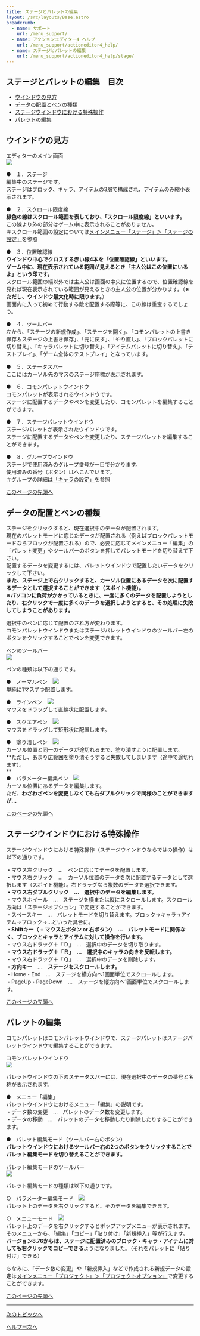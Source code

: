 ```yaml
---
title: ステージとパレットの編集
layout: /src/layouts/Base.astro
breadcrumb:
  - name: サポート
    url: /menu_support/
  - name: アクションエディター4 ヘルプ
    url: /menu_support/actioneditor4_help/
  - name: ステージとパレットの編集
    url: /menu_support/actioneditor4_help/stage/
---
```


<a name="TOP"></a>

## ステージとパレットの編集　目次

- [ウインドウの見方](#WINDOW)
- [データの配置とペンの種類](#PEN)
- [ステージウインドウにおける特殊操作](#TOKUSYUSOUSA)
- [パレットの編集](#PALETTE)

<a name="WINDOW"></a>

## ウインドウの見方

エディターのメイン画面  
![](/menu_support/actioneditor4_help/stage/Main.png)  
  
●　１．ステージ  
編集中のステージです。  
ステージはブロック、キャラ、アイテムの3層で構成され、アイテムのみ縮小表示されます。  
  
●　２．スクロール限度線  
**緑色の線はスクロール範囲を表しており、「スクロール限度線」といいます。**  
この線より外の部分はゲーム中に表示されることがありません。  
＃スクロール範囲の設定については[メインメニュー「ステージ」＞「ステージの設定」](/menu_support/actioneditor4_help/menu_stage_set/index.html#SCROLLRANGE)を参照  
  
●　３．位置確認線  
**ウインドウ中心でクロスする赤い線4本を「位置確認線」といいます。  
ゲーム中に、現在表示されている範囲が見えるとき「主人公はこの位置にいるよ」という印です。**  
スクロール範囲の端以外では主人公は画面の中央に位置するので、位置確認線を見れば現在表示されている範囲が見えるときの主人公の位置が分かります。（**※ただし、ウインドウ最大化時に限ります。**）  
画面内に入って初めて行動する敵を配置する際等に、この線は重宝するでしょう。  
  
●　４．ツールバー  
左から、「ステージの新規作成」、「ステージを開く」、「コモンパレットの上書き保存＆ステージの上書き保存」、「元に戻す」、「やり直し」、「ブロックパレットに切り替え」、「キャラパレットに切り替え」、「アイテムパレットに切り替え」、「テストプレイ」、「ゲーム全体のテストプレイ」となっています。  
  
●　５．ステータスバー  
ここにはカーソル先のマスのステージ座標が表示されます。  
  
●　６．コモンパレットウインドウ  
コモンパレットが表示されるウインドウです。  
ステージに配置するデータやペンを変更したり、コモンパレットを編集することができます。  
  
●　７．ステージパレットウインドウ  
ステージパレットが表示されたウインドウです。  
ステージに配置するデータやペンを変更したり、ステージパレットを編集することができます。  
  
●　８．グループウインドウ  
ステージで使用済みのグループ番号が一目で分かります。  
使用済みの番号（ボタン）はへこんでいます。  
＃グループの詳細は[「キャラの設定」](/menu_support/actioneditor4_help/chara/#GROUP)を参照  

[このページの先頭へ](#TOP)

<a name="PEN"></a>

## データの配置とペンの種類

ステージをクリックすると、現在選択中のデータが配置されます。  
現在のパレットモードに応じたデータが配置される（例えばブロックパレットモードならブロックが配置される）ので、必要に応じてメインメニュー「編集」の「パレット変更」やツールバーのボタンを押してパレットモードを切り替えて下さい。  
配置するデータを変更するには、パレットウインドウで配置したいデータをクリックして下さい。  
**また、ステージ上で右クリックすると、カーソル位置にあるデータを次に配置するデータとして選択することができます（スポイト機能）。**  
**※パソコンに負荷がかかっているときに、一度に多くのデータを配置しようとしたり、右クリックで一度に多くのデータを選択しようとすると、その処理に失敗してしまうことがあります。**  
  
選択中のペンに応じて配置のされ方が変わります。  
コモンパレットウインドウまたはステージパレットウインドウのツールバー左のボタンをクリックすることでペンを変更できます。  
  
ペンのツールバー  
![](/menu_support/actioneditor4_help/stage/ToolBar_Pen.bmp)  
  
ペンの種類は以下の通りです。  
  
●　ノーマルペン　![](/menu_support/actioneditor4_help/stage/ToolBar_Pen0.bmp)  
単純に1マスずつ配置します。  
  
●　ラインペン　![](/menu_support/actioneditor4_help/stage/ToolBar_Pen1.bmp)  
マウスをドラッグして直線状に配置します。  
  
●　スクエアペン　![](/menu_support/actioneditor4_help/stage/ToolBar_Pen2.bmp)  
マウスをドラッグして矩形状に配置します。  
  
●　塗り潰しペン　![](/menu_support/actioneditor4_help/stage/ToolBar_Pen3.bmp)  
カーソル位置と同一のデータが途切れるまで、塗り潰すように配置します。  
**ただし、あまり広範囲を塗り潰そうすると失敗してしまいます（途中で途切れます）。  
**  
●　パラメーター編集ペン　![](/menu_support/actioneditor4_help/stage/ToolBar_Pen4.bmp)  
カーソル位置にあるデータを編集します。  
ただ、**わざわざペンを変更しなくても右ダブルクリックで同様のことができますが…**  

[このページの先頭へ](#TOP)

## ステージウインドウにおける特殊操作

<a name="TOKUSYUSOUSA"></a>

ステージウインドウにおける特殊操作（ステージウインドウならではの操作）は以下の通りです。  
  

・マウス左クリック　…　ペンに応じてデータを配置します。  
・マウス右クリック　…　カーソル位置のデータを次に配置するデータとして選択します（スポイト機能）。右ドラッグなら複数のデータを選択できます。  
**・マウス右ダブルクリック　…　選択中のデータを編集します。**  
・マウスホイール　…　ステージを横または縦にスクロールします。スクロール方向は「ステージオプション」で変更することができます。  
・スペースキー　…　パレットモードを切り替えます。ブロック→キャラ→アイテム→ブロック→…といった具合に。  
**・Shiftキー（ + マウス左ボタン or 右ボタン）　…　パレットモードに関係なく、**ブロックと**キャラとアイテムに対して操作を行います。**  
・マウス右ドラッグ＋「Ｄ」　…　選択中のデータを切り取ります。  
**・マウス右ドラッグ＋「Ｒ」　…　選択中のキャラの向きを反転します。**  
・マウス右ドラッグ＋「Ｑ」　…　選択中のデータを削除します。  
**・方向キー　…　ステージをスクロールします。**  
・Home・End　…　ステージを横方向へ1画面単位でスクロールします。  
・PageUp・PageDown　…　ステージを縦方向へ1画面単位でスクロールします。

[このページの先頭へ](#TOP)

<a name="PALETTE"></a>

## パレットの編集

コモンパレットはコモンパレットウインドウで、ステージパレットはステージパレットウインドウで編集することができます。  
  
コモンパレットウインドウ  
![](/menu_support/actioneditor4_help/stage/Cmplt.jpg)  
  
パレットウインドウの下のステータスバーには、現在選択中のデータの番号と名称が表示されます。  
  
●　メニュー「編集」  
パレットウインドウにおけるメニュー「編集」の説明です。  
・データ数の変更　…　パレットのデータ数を変更します。  
・データの移動　…　パレットのデータを移動したり削除したりすることができます。  
  
●　パレット編集モード（ツールバー右のボタン）  
**パレットウインドウにおけるツールバー右の2つのボタンをクリックすることでパレット編集モードを切り替えることができます。**  
  
パレット編集モードのツールバー  
![](/menu_support/actioneditor4_help/stage/ToolBar_PltEdit.bmp)  
  
パレット編集モードの種類は以下の通りです。  
  
○　パラメーター編集モード　![](/menu_support/actioneditor4_help/stage/ToolBar_PltEdit0.bmp)  
パレット上のデータを右クリックすると、そのデータを編集できます。  
  
○　メニューモード　![](/menu_support/actioneditor4_help/stage/ToolBar_PltEdit1.bmp)  
パレット上のデータを右クリックするとポップアップメニューが表示されます。  
そのメニューから、「編集」「コピー」「貼り付け」「新規挿入」等が行えます。  
**バージョン8.76からは、ステージに配置済みのブロック・キャラ・アイテムに対しても右クリックでコピーできる**ようになりました。（それをパレットに「貼り付け」できる）  
  
  
ちなみに、「データ数の変更」や「新規挿入」などで作成される新規データの設定は[メインメニュー「プロジェクト」＞「プロジェクトオプション」](/menu_support/actioneditor4_help/menu_project_option/#DEFAULT)で変更することができます。  

[このページの先頭へ](#TOP)

---

  

[次のトピックへ](/menu_support/actioneditor4_help/block/)

[ヘルプ目次へ](/menu_support/actioneditor4_help/)